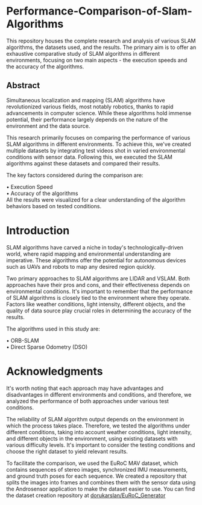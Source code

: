 # Performance-Comparison-of-Slam-Algorithms
This repository houses the complete research and analysis of various SLAM algorithms, the datasets used, and the results. The primary aim is to offer an exhaustive comparative study of SLAM algorithms in different environments, focusing on two main aspects - the execution speeds and the accuracy of the algorithms.

## Abstract

Simultaneous localization and mapping (SLAM) algorithms have revolutionized various fields, most notably robotics, thanks to rapid advancements in computer science. While these algorithms hold immense potential, their performance largely depends on the nature of the environment and the data source.

This research primarily focuses on comparing the performance of various SLAM algorithms in different environments. To achieve this, we've created multiple datasets by integrating test videos shot in varied environmental conditions with sensor data. Following this, we executed the SLAM algorithms against these datasets and compared their results.

The key factors considered during the comparison are:

• Execution Speed  
• Accuracy of the algorithms  
All the results were visualized for a clear understanding of the algorithm behaviors based on tested conditions.

# Introduction

SLAM algorithms have carved a niche in today's technologically-driven world, where rapid mapping and environmental understanding are imperative. These algorithms offer the potential for autonomous devices such as UAVs and robots to map any desired region quickly.

Two primary approaches to SLAM algorithms are LIDAR and VSLAM. Both approaches have their pros and cons, and their effectiveness depends on environmental conditions. It's important to remember that the performance of SLAM algorithms is closely tied to the environment where they operate. Factors like weather conditions, light intensity, different objects, and the quality of data source play crucial roles in determining the accuracy of the results.

The algorithms used in this study are:

• ORB-SLAM  
• Direct Sparse Odometry (DSO)  

# Acknowledgments


It's worth noting that each approach may have advantages and disadvantages in different environments and conditions, and therefore, we analyzed the performance of both approaches under various test conditions.

The reliability of SLAM algorithm output depends on the environment in which the process takes place. Therefore, we tested the algorithms under different conditions, taking into account weather conditions, light intensity, and different objects in the environment, using existing datasets with various difficulty levels. It's important to consider the testing conditions and choose the right dataset to yield relevant results.

To facilitate the comparison, we used the EuRoC MAV dataset, which contains sequences of stereo images, synchronized IMU measurements, and ground truth poses for each sequence. We created a repository that splits the images into frames and combines them with the sensor data using the Androsensor application to make the dataset easier to use. You can find the dataset creation repository at 
[dorukarslan/EuRoC_Generator](https://github.com/dorukarslan/EuRoC_Generator)


